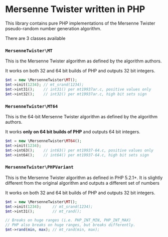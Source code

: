 Mersenne Twister written in PHP
===============================

This library contains pure PHP implementations of the Mersenne Twister pseudo-random number generation algorithm.

There are 3 classes available

### `MersenneTwister\MT`

This is the Mersenne Twister algorithm as defined by the algorithm authors.

It works on both 32 and 64 bit builds of PHP and outputs 32 bit integers.

```php
$mt = new \MersenneTwister\MT();
$mt->init(1234); // mt_srand(1234);
$mt->int31();    // int31() per mt19937ar.c, positive values only
$mt->int32();    // int32() per mt19937ar.c, high bit sets sign
```

### `MersenneTwister\MT64`

This is the 64-bit Mersenne Twister algorithm as defined by the algorithm authors.

It works **only on 64 bit builds of PHP** and outputs 64 bit integers.

```php
$mt = new \MersenneTwister\MT64();
$mt->init(1234);
$mt->int63();    // int63() per mt19937-64.c, positive values only
$mt->int64();    // int64() per mt19937-64.c, high bit sets sign
```

### `MersenneTwister\PHPVariant`

This is the Mersenne Twister algorithm as defined in PHP 5.2.1+. It is slightly different from the original algorithm and outputs a different set of numbers

It works on both 32 and 64 bit builds of PHP and outputs 32 bit integers.

```php
$mt = new \MersenneTwister\MT();
$mt->init(1234);     // mt_srand(1234);
$mt->int31();        // mt_rand();

// Breaks on huge ranges (i.e. PHP_INT_MIN, PHP_INT_MAX)
// PHP also breaks on huge ranges, but breaks differently.
$mt->rand(min, max); // mt_rand(min, max);
```
